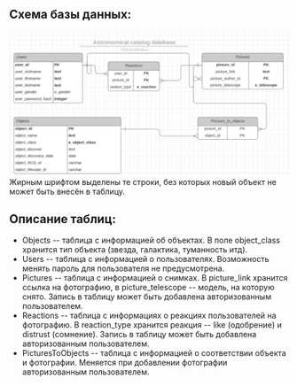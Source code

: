 ## Схема базы данных:
![](https://github.com/mirachirkova/hypatia_web/raw/main/info/scheme.jpg)
Жирным шрифтом выделены те строки, без которых новый объект не может быть внесён в таблицу.
## Описание таблиц:
* Objects -- таблица с информацией об объектах. В поле object_class хранится тип объекта (звезда, галактика, туманность итд).
* Users -- таблица с информацией о пользователях. Возможность менять пароль для пользователя не предусмотрена.
* Pictures -- таблица с информацией о снимках. В picture_link хранится ссылка на фотографию, в picture_telescope -- модель, на которую снято. Запись в таблицу может быть добавлена авторизованным пользователем.
* Reactions -- таблица с информациях о реакциях пользователей на фотографию. В reaction_type хранится реакция -- like (одобрение) и distrust (сомнение). Запись в таблицу может быть добавлена авторизованным пользователем.
* PicturesToObjects -- таблица с информацией о соответствии объекта и фотографии. Меняется при добавлении фотографии авторизованным пользователем.